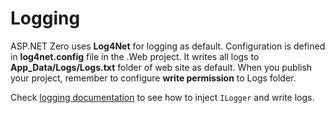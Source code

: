 # Logging

ASP.NET Zero uses **Log4Net** for logging as default. Configuration is defined in **log4net.config** file in the .Web project. It writes all logs to **App\_Data/Logs/Logs.txt** folder of web site as default. When you publish your project, remember to configure **write permission** to Logs folder.

Check [logging documentation](https://aspnetboilerplate.com/Pages/Documents/Logging) to see how to inject `ILogger` and write logs.